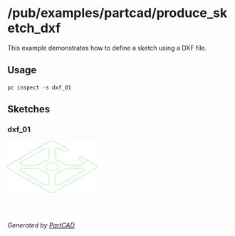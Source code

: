 # /pub/examples/partcad/produce_sketch_dxf

This example demonstrates how to define a sketch using a DXF file.

## Usage
```shell
pc inspect -s dxf_01
```


## Sketches

### dxf_01
<a href="dxf_01.dxf"><img src="././dxf_01.svg" style="width: auto; height: auto; max-width: 200px; max-height: 200px;"></a>

<br/><br/>

*Generated by [PartCAD](https://partcad.org/)*
